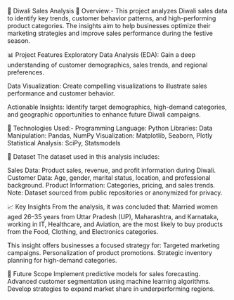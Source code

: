 🎇 Diwali Sales Analysis 🎇
Overview:-
This project analyzes Diwali sales data to identify key trends, customer behavior patterns, and high-performing product categories. The insights aim to help businesses optimize their marketing strategies and improve sales performance during the festive season.

📊 Project Features
Exploratory Data Analysis (EDA):
Gain a deep understanding of customer demographics, sales trends, and regional preferences.

Data Visualization:
Create compelling visualizations to illustrate sales performance and customer behavior.

Actionable Insights:
Identify target demographics, high-demand categories, and geographic opportunities to enhance future Diwali campaigns.

🔧 Technologies Used:-
Programming Language: Python
Libraries:
Data Manipulation: Pandas, NumPy
Visualization: Matplotlib, Seaborn, Plotly
Statistical Analysis: SciPy, Statsmodels

📁 Dataset
The dataset used in this analysis includes:

Sales Data: Product sales, revenue, and profit information during Diwali.
Customer Data: Age, gender, marital status, location, and professional background.
Product Information: Categories, pricing, and sales trends.
Note: Dataset sourced from public repositories or anonymized for privacy.

📈 Key Insights
From the analysis, it was concluded that:
Married women aged 26–35 years from Uttar Pradesh (UP), Maharashtra, and Karnataka, working in IT, Healthcare, and Aviation, are the most likely to buy products from the Food, Clothing, and Electronics categories.

This insight offers businesses a focused strategy for:
Targeted marketing campaigns.
Personalization of product promotions.
Strategic inventory planning for high-demand categories.

📜 Future Scope
Implement predictive models for sales forecasting.
Advanced customer segmentation using machine learning algorithms.
Develop strategies to expand market share in underperforming regions.
